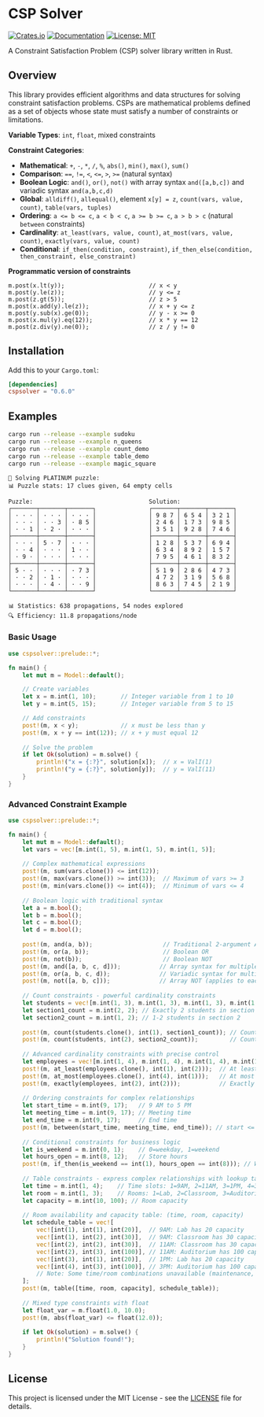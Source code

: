 # CSP Solver

[![Crates.io](https://img.shields.io/crates/v/cspsolver.svg?color=blue)](https://crates.io/crates/cspsolver)
[![Documentation](https://docs.rs/cspsolver/badge.svg)](https://docs.rs/cspsolver)
[![License: MIT](https://img.shields.io/badge/License-MIT-blue.svg)](https://opensource.org/licenses/MIT)

A Constraint Satisfaction Problem (CSP) solver library written in Rust.

## Overview

This library provides efficient algorithms and data structures for solving constraint satisfaction problems. CSPs are mathematical problems defined as a set of objects whose state must satisfy a number of constraints or limitations.

**Variable Types**: `int`, `float`, mixed constraints

**Constraint Categories**:
- **Mathematical**: `+`, `-`, `*`, `/`, `%`, `abs()`, `min()`, `max()`, `sum()`
- **Comparison**: `==`, `!=`, `<`, `<=`, `>`, `>=` (natural syntax)
- **Boolean Logic**: `and()`, `or()`, `not()` with array syntax `and([a,b,c])` and variadic syntax `and(a,b,c,d)`
- **Global**: `alldiff()`, `allequal()`, element `x[y] = z`, `count(vars, value, count)`, `table(vars, tuples)`
- **Ordering**: `a <= b <= c`, `a < b < c`, `a >= b >= c`, `a > b > c` (natural `between` constraints) 
- **Cardinality**: `at_least(vars, value, count)`, `at_most(vars, value, count)`, `exactly(vars, value, count)`
- **Conditional**: `if_then(condition, constraint)`, `if_then_else(condition, then_constraint, else_constraint)`

**Programmatic version of constraints**
```
m.post(x.lt(y));                        // x < y
m.post(y.le(z));                        // y <= z
m.post(z.gt(5));                        // z > 5
m.post(x.add(y).le(z));                 // x + y <= z
m.post(y.sub(x).ge(0));                 // y - x >= 0
m.post(x.mul(y).eq(12));                // x * y == 12
m.post(z.div(y).ne(0));                 // z / y != 0
```

## Installation

Add this to your `Cargo.toml`:

```toml
[dependencies]
cspsolver = "0.6.0"
```


## Examples


```bash
cargo run --release --example sudoku
cargo run --release --example n_queens
cargo run --release --example count_demo 
cargo run --release --example table_demo
cargo run --release --example magic_square
```




```
🧩 Solving PLATINUM puzzle:
📊 Puzzle stats: 17 clues given, 64 empty cells

Puzzle:                                 Solution:
┌───────┬───────┬───────┐               ┌───────┬───────┬───────┐
│ · · · │ · · · │ · · · │               │ 9 8 7 │ 6 5 4 │ 3 2 1 │
│ · · · │ · · 3 │ · 8 5 │               │ 2 4 6 │ 1 7 3 │ 9 8 5 │
│ · · 1 │ · 2 · │ · · · │               │ 3 5 1 │ 9 2 8 │ 7 4 6 │
├───────┼───────┼───────┤               ├───────┼───────┼───────┤
│ · · · │ 5 · 7 │ · · · │               │ 1 2 8 │ 5 3 7 │ 6 9 4 │
│ · · 4 │ · · · │ 1 · · │               │ 6 3 4 │ 8 9 2 │ 1 5 7 │
│ · 9 · │ · · · │ · · · │               │ 7 9 5 │ 4 6 1 │ 8 3 2 │
├───────┼───────┼───────┤               ├───────┼───────┼───────┤
│ 5 · · │ · · · │ · 7 3 │               │ 5 1 9 │ 2 8 6 │ 4 7 3 │
│ · · 2 │ · 1 · │ · · · │               │ 4 7 2 │ 3 1 9 │ 5 6 8 │
│ · · · │ · 4 · │ · · 9 │               │ 8 6 3 │ 7 4 5 │ 2 1 9 │
└───────┴───────┴───────┘               └───────┴───────┴───────┘

📊 Statistics: 638 propagations, 54 nodes explored
🔍 Efficiency: 11.8 propagations/node

```



### Basic Usage

```rust
use cspsolver::prelude::*;

fn main() {
    let mut m = Model::default();

    // Create variables
    let x = m.int(1, 10);       // Integer variable from 1 to 10
    let y = m.int(5, 15);       // Integer variable from 5 to 15

    // Add constraints
    post!(m, x < y);            // x must be less than y
    post!(m, x + y == int(12)); // x + y must equal 12
    
    // Solve the problem
    if let Ok(solution) = m.solve() {
        println!("x = {:?}", solution[x]);  // x = ValI(1)  
        println!("y = {:?}", solution[y]);  // y = ValI(11)
    }
}
```

### Advanced Constraint Example

```rust
use cspsolver::prelude::*;

fn main() {
    let mut m = Model::default();
    let vars = vec![m.int(1, 5), m.int(1, 5), m.int(1, 5)];
    
    // Complex mathematical expressions
    post!(m, sum(vars.clone()) <= int(12));
    post!(m, max(vars.clone()) >= int(3));  // Maximum of vars >= 3
    post!(m, min(vars.clone()) <= int(4));  // Minimum of vars <= 4
    
    // Boolean logic with traditional syntax  
    let a = m.bool();
    let b = m.bool();
    let c = m.bool();
    let d = m.bool();
    
    post!(m, and(a, b));                    // Traditional 2-argument AND
    post!(m, or(a, b));                     // Boolean OR  
    post!(m, not(b));                       // Boolean NOT
    post!(m, and([a, b, c, d]));           // Array syntax for multiple variables
    post!(m, or(a, b, c, d));              // Variadic syntax for multiple variables
    post!(m, not([a, b, c]));              // Array NOT (applies to each variable)
    
    // Count constraints - powerful cardinality constraints
    let students = vec![m.int(1, 3), m.int(1, 3), m.int(1, 3), m.int(1, 3)]; // 4 students, 3 sections
    let section1_count = m.int(2, 2); // Exactly 2 students in section 1
    let section2_count = m.int(1, 2); // 1-2 students in section 2
    
    post!(m, count(students.clone(), int(1), section1_count)); // Count students in section 1
    post!(m, count(students, int(2), section2_count));         // Count students in section 2
    
    // Advanced cardinality constraints with precise control
    let employees = vec![m.int(1, 4), m.int(1, 4), m.int(1, 4), m.int(1, 4), m.int(1, 4)]; // 5 employees, 4 departments
    post!(m, at_least(employees.clone(), int(1), int(2)));  // At least 2 in department 1 
    post!(m, at_most(employees.clone(), int(4), int(1)));   // At most 1 in department 4
    post!(m, exactly(employees, int(2), int(2)));           // Exactly 2 in department 2
    
    // Ordering constraints for complex relationships
    let start_time = m.int(9, 17);   // 9 AM to 5 PM
    let meeting_time = m.int(9, 17); // Meeting time
    let end_time = m.int(9, 17);     // End time
    post!(m, between(start_time, meeting_time, end_time)); // start <= meeting <= end
    
    // Conditional constraints for business logic
    let is_weekend = m.int(0, 1);    // 0=weekday, 1=weekend
    let hours_open = m.int(8, 12);   // Store hours
    post!(m, if_then(is_weekend == int(1), hours_open == int(8))); // Weekend stores open 8 hours
    
    // Table constraints - express complex relationships with lookup tables
    let time = m.int(1, 4);    // Time slots: 1=9AM, 2=11AM, 3=1PM, 4=3PM
    let room = m.int(1, 3);    // Rooms: 1=Lab, 2=Classroom, 3=Auditorium
    let capacity = m.int(10, 100); // Room capacity
    
    // Room availability and capacity table: (time, room, capacity)
    let schedule_table = vec![
        vec![int(1), int(1), int(20)],  // 9AM: Lab has 20 capacity
        vec![int(1), int(2), int(30)],  // 9AM: Classroom has 30 capacity
        vec![int(2), int(2), int(30)],  // 11AM: Classroom has 30 capacity  
        vec![int(2), int(3), int(100)], // 11AM: Auditorium has 100 capacity
        vec![int(3), int(1), int(20)],  // 1PM: Lab has 20 capacity
        vec![int(4), int(3), int(100)], // 3PM: Auditorium has 100 capacity
        // Note: Some time/room combinations unavailable (maintenance, etc.)
    ];
    post!(m, table([time, room, capacity], schedule_table));
    
    // Mixed type constraints with float
    let float_var = m.float(1.0, 10.0);
    post!(m, abs(float_var) <= float(12.0));
    
    if let Ok(solution) = m.solve() {
        println!("Solution found!");
    }
}
```



## License

This project is licensed under the MIT License - see the [LICENSE](LICENSE) file for details.

